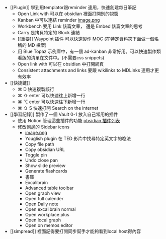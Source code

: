 - [[Plugin]] 學到用templator跟reminder 連用，快速創建每日筆記
	- Open Link with 可以在  obsidian 裡面打開別的視窗
	- Kanban 中可以連結 reminder [image.png](../assets/image_1654097645009_0.png)
	- Workbench 要用 Link 該篇文章， 還是 Embed 該篇文章的思考
	- Carry 是拷貝特定的 Block 連結
	- [[重要]] Waypoint 插件 可以快速製作 MOC  (在特定資料夾下面做一個名稱的 MD 檔案)
	- 用 Blue Topaz 示例庫中，有一個 ad-kanban 非常好用。可以快速製作類看版的清單在文件中。(不需要css snippets)
	- Open link with 可以在 obsidian 中打開網頁
	- Consistent attachments and links 要跟 wikilinks to MDLinks 連用才更有效率
- [[快捷鍵]]
	- ⌘ D 快速複製該行
	- ⌘ ⇧ enter 可以快速往上新增一行
	- ⌘ ⌥ enter 可以快速往下新增一行
	- ⌘ ⇧ S 快速打開 Search on the internet
- [[學習記錄]]  製作了一個 Vault 0-1 放入自己常用的插件
	- 使用 Notion 管理這些插件的功能 [obsidian 插件列表](https://cotton-earthworm-627.notion.site/obsidian-74623956e6344f9da90b5e3a6dae6cba)
	- 修改側邊的 Sidebar icons
		- [image.png](../assets/image_1654095965675_0.png)
		- Youglish plugin 在 TED 影片中找尋特定英文字的唸法
		- Copy file path
		- Copy obsidian URL
		- Toggle pin
		- Undo close pan
		- Show slide preview
		- Generate flashcards
		- 書庫
		- Excalibrain
		- Advanced table toolbar
		- Open graph view
		- Open full calender
		- Open Daily note
		- Open excalibrain normal
		- Open workplace plus
		- Open local graph
		- Open on memos editor
- [[simpread]] 裡面記得要打開同步幫手才能夠看到local host得內容